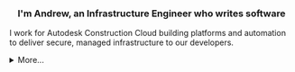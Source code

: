 ### <div align="center">I'm Andrew, an Infrastructure Engineer who writes software</div>  
  
<p>I work for Autodesk Construction Cloud building platforms and automation to deliver secure, managed infrastructure to our developers.</p>

<details>
  <summary>More...</summary>
  <br />
    <ul>
        <li>🔭 I’m currently working on <a href="https://github.com/andrewthetechie/pydantic-aioredis" target=_blank>pydantic-aioredis</a>, <a href="https://github.com/andrewthetechie/pydantic-sqs" target=_blank>pydantic-sqs</a> and some Github Actions: <a href="https://github.com/marketplace/actions/yaml-repo-manager" target=_blank>Yaml Repo Manager</a>,  <a href="https://github.com/marketplace/actions/clone-github-releases" target=_blank>Clone Github Releases</a>, and <a href="https://github.com/marketplace/actions/cookiecutter-in-github-actions" target=_blank>Cookiecutter in Github Actions</a></li>
        <li>🌱 I’m currently learning more about <a href="https://www.cloudquery.io/" target=_blank>Cloudquery</a> and <a href="https://aws.amazon.com/serverless/sam/" target=_blank>AWS Serverless</a>.</li>
        <li>❓ Ask me about anything related to scaling and automating your cloud infrastructure.  </li>
    </ul>

<br/>  


## Connect with me  
<div align="center">
<a href="https://github.com/andrewthetechie" target="_blank">
<img src=https://img.shields.io/badge/github-%2324292e.svg?&style=for-the-badge&logo=github&logoColor=white alt=github style="margin-bottom: 5px;" />
</a>
<a href="https://twitter.com/andrewthetechie" target="_blank">
<img src=https://img.shields.io/badge/twitter-%2300acee.svg?&style=for-the-badge&logo=twitter&logoColor=white alt=twitter style="margin-bottom: 5px;" />
</a>
<a href="https://dev.to/andrewthetechie" target="_blank">
<img src=https://img.shields.io/badge/dev.to-%2308090A.svg?&style=for-the-badge&logo=dev.to&logoColor=white alt=devto style="margin-bottom: 5px;" />
</a>
<a href="https://stackoverflow.com/users/andrewthetechie" target="_blank">
<img src=https://img.shields.io/badge/stackoverflow-%23F28032.svg?&style=for-the-badge&logo=stackoverflow&logoColor=white alt=stackoverflow style="margin-bottom: 5px;" />
</a>  
</div>  
  

<br/>  


## Github Stats  
<table><tr><td valign="top" width="50%">

<div align="center"><img src="https://github-readme-stats.vercel.app/api?username=andrewthetechie&show_icons=true&count_private=true&hide_border=true" align="center" /></div>

</td><td valign="top" width="50%">

<img src="https://github-readme-stats.vercel.app/api/top-langs/?username=andrewthetechie&hide_border=true&layout=compact" align="left" />

</td>
</tr></table>  

<br/> 
<img src="./profile-3d-contrib/profile-customize.svg" />
<br />

</details>

